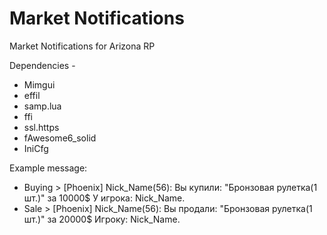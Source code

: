 # Market Notifications
Market Notifications for Arizona RP

Dependencies  - 
- Mimgui
- effil
- samp.lua
- ffi
- ssl.https
- fAwesome6_solid
- IniCfg

Example message:
- Buying > [Phoenix] Nick_Name(56): Вы купили: "Бронзовая рулетка(1 шт.)" за 10000$ У игрока: Nick_Name.
- Sale > [Phoenix] Nick_Name(56): Вы продали: "Бронзовая рулетка(1 шт.)" за 20000$ Игроку: Nick_Name.
